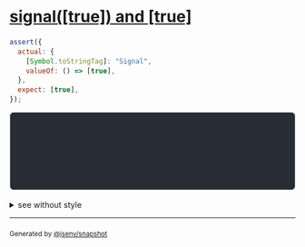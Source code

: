 # [signal([true]) and [true]](../../wrapped_value.test.js#L221)

```js
assert({
  actual: {
    [Symbol.toStringTag]: "Signal",
    valueOf: () => [true],
  },
  expect: [true],
});
```

![img](throw.svg)

<details>
  <summary>see without style</summary>

```console
AssertionError: actual and expect are different

actual: Signal([
  true,
])
expect: [
  true,
]
```

</details>


---

<sub>
  Generated by <a href="https://github.com/jsenv/core/tree/main/packages/tooling/snapshot">@jsenv/snapshot</a>
</sub>
